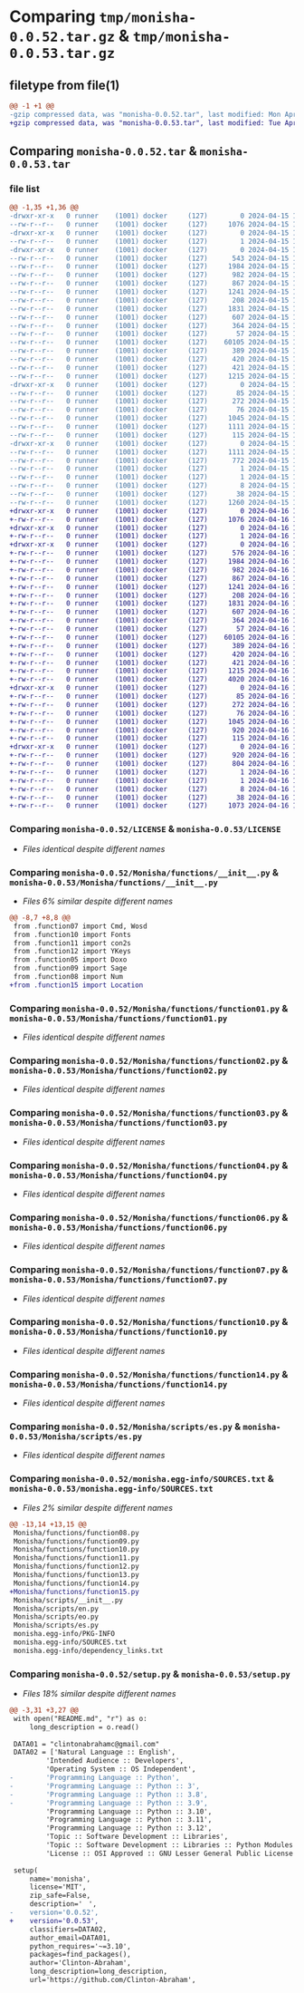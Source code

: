 # Comparing `tmp/monisha-0.0.52.tar.gz` & `tmp/monisha-0.0.53.tar.gz`

## filetype from file(1)

```diff
@@ -1 +1 @@
-gzip compressed data, was "monisha-0.0.52.tar", last modified: Mon Apr 15 13:55:56 2024, max compression
+gzip compressed data, was "monisha-0.0.53.tar", last modified: Tue Apr 16 19:22:26 2024, max compression
```

## Comparing `monisha-0.0.52.tar` & `monisha-0.0.53.tar`

### file list

```diff
@@ -1,35 +1,36 @@
-drwxr-xr-x   0 runner    (1001) docker     (127)        0 2024-04-15 13:55:56.345528 monisha-0.0.52/
--rw-r--r--   0 runner    (1001) docker     (127)     1076 2024-04-15 13:55:52.000000 monisha-0.0.52/LICENSE
-drwxr-xr-x   0 runner    (1001) docker     (127)        0 2024-04-15 13:55:56.341529 monisha-0.0.52/Monisha/
--rw-r--r--   0 runner    (1001) docker     (127)        1 2024-04-15 13:55:52.000000 monisha-0.0.52/Monisha/__init__.py
-drwxr-xr-x   0 runner    (1001) docker     (127)        0 2024-04-15 13:55:56.345528 monisha-0.0.52/Monisha/functions/
--rw-r--r--   0 runner    (1001) docker     (127)      543 2024-04-15 13:55:52.000000 monisha-0.0.52/Monisha/functions/__init__.py
--rw-r--r--   0 runner    (1001) docker     (127)     1984 2024-04-15 13:55:52.000000 monisha-0.0.52/Monisha/functions/function01.py
--rw-r--r--   0 runner    (1001) docker     (127)      982 2024-04-15 13:55:52.000000 monisha-0.0.52/Monisha/functions/function02.py
--rw-r--r--   0 runner    (1001) docker     (127)      867 2024-04-15 13:55:52.000000 monisha-0.0.52/Monisha/functions/function03.py
--rw-r--r--   0 runner    (1001) docker     (127)     1241 2024-04-15 13:55:52.000000 monisha-0.0.52/Monisha/functions/function04.py
--rw-r--r--   0 runner    (1001) docker     (127)      208 2024-04-15 13:55:52.000000 monisha-0.0.52/Monisha/functions/function05.py
--rw-r--r--   0 runner    (1001) docker     (127)     1831 2024-04-15 13:55:52.000000 monisha-0.0.52/Monisha/functions/function06.py
--rw-r--r--   0 runner    (1001) docker     (127)      607 2024-04-15 13:55:52.000000 monisha-0.0.52/Monisha/functions/function07.py
--rw-r--r--   0 runner    (1001) docker     (127)      364 2024-04-15 13:55:52.000000 monisha-0.0.52/Monisha/functions/function08.py
--rw-r--r--   0 runner    (1001) docker     (127)       57 2024-04-15 13:55:52.000000 monisha-0.0.52/Monisha/functions/function09.py
--rw-r--r--   0 runner    (1001) docker     (127)    60105 2024-04-15 13:55:52.000000 monisha-0.0.52/Monisha/functions/function10.py
--rw-r--r--   0 runner    (1001) docker     (127)      389 2024-04-15 13:55:52.000000 monisha-0.0.52/Monisha/functions/function11.py
--rw-r--r--   0 runner    (1001) docker     (127)      420 2024-04-15 13:55:52.000000 monisha-0.0.52/Monisha/functions/function12.py
--rw-r--r--   0 runner    (1001) docker     (127)      421 2024-04-15 13:55:52.000000 monisha-0.0.52/Monisha/functions/function13.py
--rw-r--r--   0 runner    (1001) docker     (127)     1215 2024-04-15 13:55:52.000000 monisha-0.0.52/Monisha/functions/function14.py
-drwxr-xr-x   0 runner    (1001) docker     (127)        0 2024-04-15 13:55:56.345528 monisha-0.0.52/Monisha/scripts/
--rw-r--r--   0 runner    (1001) docker     (127)       85 2024-04-15 13:55:52.000000 monisha-0.0.52/Monisha/scripts/__init__.py
--rw-r--r--   0 runner    (1001) docker     (127)      272 2024-04-15 13:55:52.000000 monisha-0.0.52/Monisha/scripts/en.py
--rw-r--r--   0 runner    (1001) docker     (127)       76 2024-04-15 13:55:52.000000 monisha-0.0.52/Monisha/scripts/eo.py
--rw-r--r--   0 runner    (1001) docker     (127)     1045 2024-04-15 13:55:52.000000 monisha-0.0.52/Monisha/scripts/es.py
--rw-r--r--   0 runner    (1001) docker     (127)     1111 2024-04-15 13:55:56.345528 monisha-0.0.52/PKG-INFO
--rw-r--r--   0 runner    (1001) docker     (127)      115 2024-04-15 13:55:52.000000 monisha-0.0.52/README.md
-drwxr-xr-x   0 runner    (1001) docker     (127)        0 2024-04-15 13:55:56.345528 monisha-0.0.52/monisha.egg-info/
--rw-r--r--   0 runner    (1001) docker     (127)     1111 2024-04-15 13:55:56.000000 monisha-0.0.52/monisha.egg-info/PKG-INFO
--rw-r--r--   0 runner    (1001) docker     (127)      772 2024-04-15 13:55:56.000000 monisha-0.0.52/monisha.egg-info/SOURCES.txt
--rw-r--r--   0 runner    (1001) docker     (127)        1 2024-04-15 13:55:56.000000 monisha-0.0.52/monisha.egg-info/dependency_links.txt
--rw-r--r--   0 runner    (1001) docker     (127)        1 2024-04-15 13:55:56.000000 monisha-0.0.52/monisha.egg-info/not-zip-safe
--rw-r--r--   0 runner    (1001) docker     (127)        8 2024-04-15 13:55:56.000000 monisha-0.0.52/monisha.egg-info/top_level.txt
--rw-r--r--   0 runner    (1001) docker     (127)       38 2024-04-15 13:55:56.345528 monisha-0.0.52/setup.cfg
--rw-r--r--   0 runner    (1001) docker     (127)     1260 2024-04-15 13:55:52.000000 monisha-0.0.52/setup.py
+drwxr-xr-x   0 runner    (1001) docker     (127)        0 2024-04-16 19:22:26.967886 monisha-0.0.53/
+-rw-r--r--   0 runner    (1001) docker     (127)     1076 2024-04-16 19:22:19.000000 monisha-0.0.53/LICENSE
+drwxr-xr-x   0 runner    (1001) docker     (127)        0 2024-04-16 19:22:26.959886 monisha-0.0.53/Monisha/
+-rw-r--r--   0 runner    (1001) docker     (127)        1 2024-04-16 19:22:19.000000 monisha-0.0.53/Monisha/__init__.py
+drwxr-xr-x   0 runner    (1001) docker     (127)        0 2024-04-16 19:22:26.963886 monisha-0.0.53/Monisha/functions/
+-rw-r--r--   0 runner    (1001) docker     (127)      576 2024-04-16 19:22:19.000000 monisha-0.0.53/Monisha/functions/__init__.py
+-rw-r--r--   0 runner    (1001) docker     (127)     1984 2024-04-16 19:22:19.000000 monisha-0.0.53/Monisha/functions/function01.py
+-rw-r--r--   0 runner    (1001) docker     (127)      982 2024-04-16 19:22:19.000000 monisha-0.0.53/Monisha/functions/function02.py
+-rw-r--r--   0 runner    (1001) docker     (127)      867 2024-04-16 19:22:19.000000 monisha-0.0.53/Monisha/functions/function03.py
+-rw-r--r--   0 runner    (1001) docker     (127)     1241 2024-04-16 19:22:19.000000 monisha-0.0.53/Monisha/functions/function04.py
+-rw-r--r--   0 runner    (1001) docker     (127)      208 2024-04-16 19:22:19.000000 monisha-0.0.53/Monisha/functions/function05.py
+-rw-r--r--   0 runner    (1001) docker     (127)     1831 2024-04-16 19:22:19.000000 monisha-0.0.53/Monisha/functions/function06.py
+-rw-r--r--   0 runner    (1001) docker     (127)      607 2024-04-16 19:22:19.000000 monisha-0.0.53/Monisha/functions/function07.py
+-rw-r--r--   0 runner    (1001) docker     (127)      364 2024-04-16 19:22:19.000000 monisha-0.0.53/Monisha/functions/function08.py
+-rw-r--r--   0 runner    (1001) docker     (127)       57 2024-04-16 19:22:19.000000 monisha-0.0.53/Monisha/functions/function09.py
+-rw-r--r--   0 runner    (1001) docker     (127)    60105 2024-04-16 19:22:19.000000 monisha-0.0.53/Monisha/functions/function10.py
+-rw-r--r--   0 runner    (1001) docker     (127)      389 2024-04-16 19:22:19.000000 monisha-0.0.53/Monisha/functions/function11.py
+-rw-r--r--   0 runner    (1001) docker     (127)      420 2024-04-16 19:22:19.000000 monisha-0.0.53/Monisha/functions/function12.py
+-rw-r--r--   0 runner    (1001) docker     (127)      421 2024-04-16 19:22:19.000000 monisha-0.0.53/Monisha/functions/function13.py
+-rw-r--r--   0 runner    (1001) docker     (127)     1215 2024-04-16 19:22:19.000000 monisha-0.0.53/Monisha/functions/function14.py
+-rw-r--r--   0 runner    (1001) docker     (127)     4020 2024-04-16 19:22:19.000000 monisha-0.0.53/Monisha/functions/function15.py
+drwxr-xr-x   0 runner    (1001) docker     (127)        0 2024-04-16 19:22:26.963886 monisha-0.0.53/Monisha/scripts/
+-rw-r--r--   0 runner    (1001) docker     (127)       85 2024-04-16 19:22:19.000000 monisha-0.0.53/Monisha/scripts/__init__.py
+-rw-r--r--   0 runner    (1001) docker     (127)      272 2024-04-16 19:22:19.000000 monisha-0.0.53/Monisha/scripts/en.py
+-rw-r--r--   0 runner    (1001) docker     (127)       76 2024-04-16 19:22:19.000000 monisha-0.0.53/Monisha/scripts/eo.py
+-rw-r--r--   0 runner    (1001) docker     (127)     1045 2024-04-16 19:22:19.000000 monisha-0.0.53/Monisha/scripts/es.py
+-rw-r--r--   0 runner    (1001) docker     (127)      920 2024-04-16 19:22:26.967886 monisha-0.0.53/PKG-INFO
+-rw-r--r--   0 runner    (1001) docker     (127)      115 2024-04-16 19:22:19.000000 monisha-0.0.53/README.md
+drwxr-xr-x   0 runner    (1001) docker     (127)        0 2024-04-16 19:22:26.967886 monisha-0.0.53/monisha.egg-info/
+-rw-r--r--   0 runner    (1001) docker     (127)      920 2024-04-16 19:22:26.000000 monisha-0.0.53/monisha.egg-info/PKG-INFO
+-rw-r--r--   0 runner    (1001) docker     (127)      804 2024-04-16 19:22:26.000000 monisha-0.0.53/monisha.egg-info/SOURCES.txt
+-rw-r--r--   0 runner    (1001) docker     (127)        1 2024-04-16 19:22:26.000000 monisha-0.0.53/monisha.egg-info/dependency_links.txt
+-rw-r--r--   0 runner    (1001) docker     (127)        1 2024-04-16 19:22:26.000000 monisha-0.0.53/monisha.egg-info/not-zip-safe
+-rw-r--r--   0 runner    (1001) docker     (127)        8 2024-04-16 19:22:26.000000 monisha-0.0.53/monisha.egg-info/top_level.txt
+-rw-r--r--   0 runner    (1001) docker     (127)       38 2024-04-16 19:22:26.967886 monisha-0.0.53/setup.cfg
+-rw-r--r--   0 runner    (1001) docker     (127)     1073 2024-04-16 19:22:19.000000 monisha-0.0.53/setup.py
```

### Comparing `monisha-0.0.52/LICENSE` & `monisha-0.0.53/LICENSE`

 * *Files identical despite different names*

### Comparing `monisha-0.0.52/Monisha/functions/__init__.py` & `monisha-0.0.53/Monisha/functions/__init__.py`

 * *Files 6% similar despite different names*

```diff
@@ -8,7 +8,8 @@
 from .function07 import Cmd, Wosd
 from .function10 import Fonts
 from .function11 import con2s
 from .function12 import YKeys
 from .function05 import Doxo
 from .function09 import Sage
 from .function08 import Num
+from .function15 import Location
```

### Comparing `monisha-0.0.52/Monisha/functions/function01.py` & `monisha-0.0.53/Monisha/functions/function01.py`

 * *Files identical despite different names*

### Comparing `monisha-0.0.52/Monisha/functions/function02.py` & `monisha-0.0.53/Monisha/functions/function02.py`

 * *Files identical despite different names*

### Comparing `monisha-0.0.52/Monisha/functions/function03.py` & `monisha-0.0.53/Monisha/functions/function03.py`

 * *Files identical despite different names*

### Comparing `monisha-0.0.52/Monisha/functions/function04.py` & `monisha-0.0.53/Monisha/functions/function04.py`

 * *Files identical despite different names*

### Comparing `monisha-0.0.52/Monisha/functions/function06.py` & `monisha-0.0.53/Monisha/functions/function06.py`

 * *Files identical despite different names*

### Comparing `monisha-0.0.52/Monisha/functions/function07.py` & `monisha-0.0.53/Monisha/functions/function07.py`

 * *Files identical despite different names*

### Comparing `monisha-0.0.52/Monisha/functions/function10.py` & `monisha-0.0.53/Monisha/functions/function10.py`

 * *Files identical despite different names*

### Comparing `monisha-0.0.52/Monisha/functions/function14.py` & `monisha-0.0.53/Monisha/functions/function14.py`

 * *Files identical despite different names*

### Comparing `monisha-0.0.52/Monisha/scripts/es.py` & `monisha-0.0.53/Monisha/scripts/es.py`

 * *Files identical despite different names*

### Comparing `monisha-0.0.52/monisha.egg-info/SOURCES.txt` & `monisha-0.0.53/monisha.egg-info/SOURCES.txt`

 * *Files 2% similar despite different names*

```diff
@@ -13,14 +13,15 @@
 Monisha/functions/function08.py
 Monisha/functions/function09.py
 Monisha/functions/function10.py
 Monisha/functions/function11.py
 Monisha/functions/function12.py
 Monisha/functions/function13.py
 Monisha/functions/function14.py
+Monisha/functions/function15.py
 Monisha/scripts/__init__.py
 Monisha/scripts/en.py
 Monisha/scripts/eo.py
 Monisha/scripts/es.py
 monisha.egg-info/PKG-INFO
 monisha.egg-info/SOURCES.txt
 monisha.egg-info/dependency_links.txt
```

### Comparing `monisha-0.0.52/setup.py` & `monisha-0.0.53/setup.py`

 * *Files 18% similar despite different names*

```diff
@@ -3,31 +3,27 @@
 with open("README.md", "r") as o:
     long_description = o.read()
 
 DATA01 = "clintonabrahamc@gmail.com"
 DATA02 = ['Natural Language :: English',
         'Intended Audience :: Developers',
         'Operating System :: OS Independent',
-        'Programming Language :: Python',
-        'Programming Language :: Python :: 3',
-        'Programming Language :: Python :: 3.8',
-        'Programming Language :: Python :: 3.9',
         'Programming Language :: Python :: 3.10',
         'Programming Language :: Python :: 3.11',
         'Programming Language :: Python :: 3.12',
         'Topic :: Software Development :: Libraries',
         'Topic :: Software Development :: Libraries :: Python Modules',
         'License :: OSI Approved :: GNU Lesser General Public License v3 (LGPLv3)']
 
 setup(
     name='monisha',
     license='MIT',
     zip_safe=False,
     description='ㅤ',
-    version='0.0.52',
+    version='0.0.53',
     classifiers=DATA02,
     author_email=DATA01,
     python_requires='~=3.10',
     packages=find_packages(),
     author='Clinton-Abraham',
     long_description=long_description,
     url='https://github.com/Clinton-Abraham',
```

